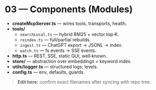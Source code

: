# 03 — Components (Modules)

- **createMcpServer.ts** — wires tools, transports, health.
- **tools/**
  - `searchLocal.ts` — hybrid BM25 + vector top‑K.
  - `reindex.ts` — full/partial rebuilds.
  - `ingest.ts` — ChatGPT export → JSONL → index.
  - `watch.ts` — fs events → SSE events.
- **http.ts** — REST, SSE, static GUI, well‑known.
- **store/** — abstraction over embeddings + keyword index.
- **utils/logger.ts** — structured logs; levels.
- **config.ts** — env, defaults, guards.

> **Edit here:** confirm exact filenames after syncing with repo tree.
